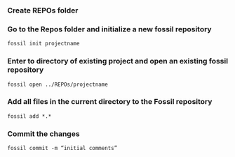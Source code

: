 ### Create REPOs folder
### Go to the Repos folder and initialize a new fossil repository
    fossil init projectname
### Enter to directory of existing project and open an existing fossil repository
    fossil open ../REPOs/projectname
### Add all files in the current directory to the Fossil repository
    fossil add *.*
### Commit the changes
    fossil commit -m “initial comments”

